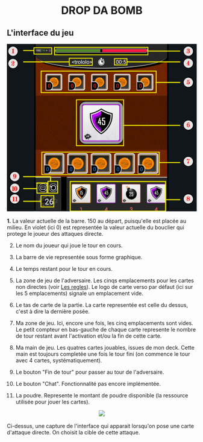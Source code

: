 <h1 align="center"> DROP DA BOMB </h1>

## L'interface du jeu

<p align="center">
    <img src="Images/GUI_DEF.png" width="600px"/>
</p>



**1.** La valeur actuelle de la barre. 150 au départ, puisqu'elle est placée au milieu.
    En violet (ici 0) est representée la valeur actuelle du bouclier qui protege le joueur des attaques directe. 

2. Le nom du joueur qui joue le tour en cours.

3. La barre de vie representée sous forme graphique.

4. Le temps restant pour le tour en cours.

5. La zone de jeu de l'adversaire. Les cinqs emplacements pour les cartes non directes (voir [Les regles](https://github.com/LucasL13/WORK-L3/blob/master/DDB/Documentation/LesRegles.md)). Le logo de carte verso par défaut (ici sur les 5 emplacements) signale un emplacement vide.

6. Le tas de carte de la partie. La carte representée est celle du dessus, c'est à dire la dernière posée.

7. Ma zone de jeu. Ici, encore une fois, les cinq emplacements sont vides. Le petit compteur en bas-gauche de chaque carte represente le nombre de tour restant avant l'activation et/ou la fin de cette carte.

8. Ma main de jeu. Les quatres cartes jouables, issues de mon deck. Cette main est toujours completée une fois le tour fini (on commence le tour avec 4 cartes, systématiquement).

9. Le bouton "Fin de tour" pour passer au tour de l'adversaire.

10. Le bouton "Chat". Fonctionnalité pas encore implémentée.

11. La poudre. Represente le montant de poudre disponible (la ressource utilisée pour jouer les cartes).

<p align="center">
    <img src="https://github.com/Vinspi/DropDaBomb/tree/master/DDB_NODE/Documentation/Images/GUI_DEF.png" width="600px"/>
</p>

Ci-dessus, une capture de l'interface qui apparait lorsqu'on pose une carte d'attaque directe. On choisit la cible de cette attaque.  